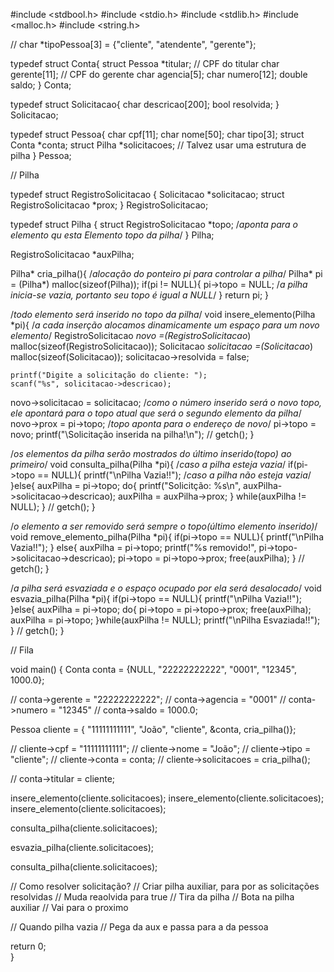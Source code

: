 #include <stdbool.h>
#include <stdio.h>
#include <stdlib.h>
#include <malloc.h>
#include <string.h>

// char *tipoPessoa[3] = {"cliente", "atendente", "gerente"};

typedef struct Conta{
  struct Pessoa *titular; // CPF do titular
  char gerente[11]; // CPF do gerente
  char agencia[5];
  char numero[12];
  double saldo;
} Conta;

typedef struct Solicitacao{
  char descricao[200];
  bool resolvida;
} Solicitacao;

typedef struct Pessoa{
  char cpf[11];
  char nome[50];
  char tipo[3];
  struct Conta *conta;
  struct Pilha *solicitacoes; // Talvez usar uma estrutura de pilha
} Pessoa;

// Pilha

typedef struct RegistroSolicitacao {
  Solicitacao *solicitacao;
  struct RegistroSolicitacao *prox;
} RegistroSolicitacao;

typedef struct Pilha {
  struct RegistroSolicitacao *topo; /*aponta para o elemento qu esta Elemento topo da pilha*/
} Pilha;

RegistroSolicitacao *auxPilha;

Pilha* cria_pilha(){
    /*alocação do ponteiro pi para controlar a pilha*/
    Pilha* pi = (Pilha*) malloc(sizeof(Pilha));
    if(pi != NULL){
        pi->topo = NULL;  /*a pilha inicia-se vazia, portanto seu topo é igual a NULL*/
    }
    return pi;
}

/*todo elemento será inserido no topo da pilha*/
void insere_elemento(Pilha *pi){
	/*a cada inserção alocamos dinamicamente um espaço para um novo elemento*/
	RegistroSolicitacao *novo =(RegistroSolicitacao*) malloc(sizeof(RegistroSolicitacao));
  Solicitacao *solicitacao =(Solicitacao*) malloc(sizeof(Solicitacao));
  solicitacao->resolvida = false;
  
	printf("Digite a solicitação do cliente: ");    
	scanf("%s", solicitacao->descricao);
  
  novo->solicitacao = solicitacao;
	/*como o número inserido será o novo topo, ele apontará para o topo atual que será o segundo elemento da pilha*/
	novo->prox = pi->topo;
	/*topo aponta para o endereço de novo*/
	pi->topo = novo;
	printf("\Solicitação inserida na pilha!\n");
	// getch();
}

/*os elementos da pilha serão mostrados do último inserido(topo) ao primeiro*/
void consulta_pilha(Pilha *pi){
	/*caso a pilha esteja vazia*/
	if(pi->topo == NULL){
		printf("\nPilha Vazia!!");
	/*caso a pilha não esteja vazia*/
	}else{
		auxPilha = pi->topo;
		do{
			printf("Solicitção: %s\n", auxPilha->solicitacao->descricao);
			auxPilha = auxPilha->prox;
		} while(auxPilha != NULL);
	}
	// getch();
}

/*o elemento a ser removido será sempre o topo(último elemento inserido)*/
void remove_elemento_pilha(Pilha *pi){
	 if(pi->topo ==  NULL){
		printf("\nPilha Vazia!!");
	} else{
		auxPilha = pi->topo;
		printf("%s removido!", pi->topo->solicitacao->descricao);
		pi->topo = pi->topo->prox;
		free(auxPilha);
	}
	// getch();
}

/*a pilha será esvaziada e o espaço ocupado por ela será desalocado*/
void esvazia_pilha(Pilha *pi){
	if(pi->topo == NULL){
		printf("\nPilha Vazia!!");
	}else{
		auxPilha = pi->topo;
		do{
			pi->topo = pi->topo->prox;
			free(auxPilha);
			auxPilha = pi->topo;
		}while(auxPilha != NULL);
		printf("\nPilha Esvaziada!!");
	}
	// getch();
}


// Fila

void main() {
  Conta conta = {NULL,  "22222222222", "0001", "12345", 1000.0};
  
  // conta->gerente = "22222222222";
  // conta->agencia = "0001"
  // conta->numero = "12345"
  // conta->saldo = 1000.0;
  
  Pessoa cliente = { "11111111111", "João", "cliente", &conta, cria_pilha()};
  
  // cliente->cpf = "11111111111";
  // cliente->nome = "João";
  // cliente->tipo = "cliente";
  // cliente->conta = conta;
  // cliente->solicitacoes = cria_pilha();

  // conta->titular = cliente;

  insere_elemento(cliente.solicitacoes);
   insere_elemento(cliente.solicitacoes);
   insere_elemento(cliente.solicitacoes);

  consulta_pilha(cliente.solicitacoes);

  esvazia_pilha(cliente.solicitacoes);

  consulta_pilha(cliente.solicitacoes);

  // Como resolver solicitação?
  // Criar pilha auxiliar, para por as solicitações resolvidas
  // Muda reaolvida para true
  // Tira da pilha
  // Bota na pilha auxiliar
  // Vai para o proximo

  // Quando pilha vazia
  // Pega da aux e passa para a da pessoa

  return 0;  
}
